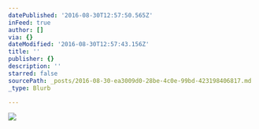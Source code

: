 ```yaml
---
datePublished: '2016-08-30T12:57:50.565Z'
inFeed: true
author: []
via: {}
dateModified: '2016-08-30T12:57:43.156Z'
title: ''
publisher: {}
description: ''
starred: false
sourcePath: _posts/2016-08-30-ea3009d0-28be-4c0e-99bd-423198406817.md
_type: Blurb

---
```

![](https://the-grid-user-content.s3-us-west-2.amazonaws.com/8952f066-0cce-406f-9a89-629e22ba28cd.jpg)